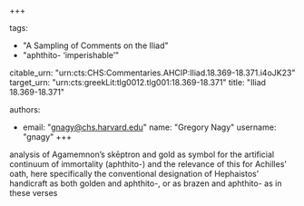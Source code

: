 +++

tags:
- "A Sampling of Comments on the Iliad"
- "aphthito- ‘imperishable’"

citable_urn: "urn:cts:CHS:Commentaries.AHCIP:Iliad.18.369-18.371.i4oJK23"
target_urn: "urn:cts:greekLit:tlg0012.tlg001:18.369-18.371"
title: "Iliad 18.369-18.371"

authors:
- email: "gnagy@chs.harvard.edu"
  name: "Gregory Nagy"
  username: "gnagy"
+++

<p>analysis of Agamemnon’s skēptron and gold as symbol for the artificial continuum of immortality (aphthito-) and the relevance of this for Achilles’ oath, here specifically the conventional designation of Hephaistos’ handicraft as both golden and aphthito-, or as brazen and aphthito- as in these verses</p>